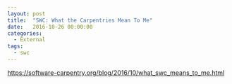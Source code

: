 ```yaml
---
layout: post
title:  "SWC: What the Carpentries Mean To Me"
date:   2016-10-26 00:00:00
categories:
  - External
tags:
  - swc
---
```


https://software-carpentry.org/blog/2016/10/what_swc_means_to_me.html
